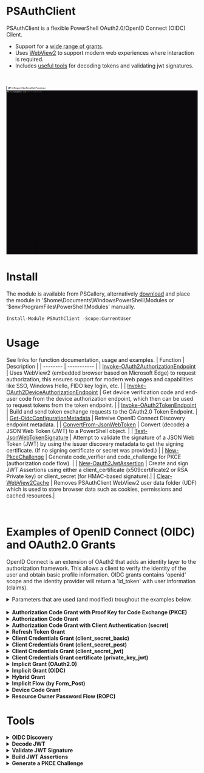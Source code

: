 # PSAuthClient
PSAuthClient is a flexible PowerShell OAuth2.0/OpenID Connect (OIDC) Client.
* Support for a [wide range of grants](#examples-of-openid-connect-oidc-and-oauth20-grants).
* Uses [WebView2](https://learn.microsoft.com/en-us/microsoft-edge/webview2/) to support modern web experiences where interaction is required.
* Includes [useful tools](#Tools) for decoding tokens and validating jwt signatures.
<br>

![Auth client in use](docs/images/spotify_auth.gif)

# Install
The module is available from PSGallery, alternatively [download](https://github.com/alflokken/PSAuthClient/releases/download/v1.0.1/PSAuthClient.zip) and place the module in '$home\Documents\WindowsPowerShell\Modules or
'$env:ProgramFiles\PowerShell\Modules' manually.
```powershell
Install-Module PSAuthClient -Scope:CurrentUser
```

# Usage
See links for function documentation, usage and examples.
| Function | Description |
| -------- | ----------- |
| [Invoke-OAuth2AuthorizationEndpoint](/docs/Invoke-OAuth2AuthorizationEndpoint.md) | Uses WebView2 (embedded browser based on Microsoft Edge) to request authorization, this ensures support for modern web pages and capabilities like SSO, Windows Hello, FIDO key login, etc. | 
| [Invoke-OAuth2DeviceAuthorizationEndpoint](/docs/Invoke-OAuth2DeviceAuthorizationEndpoint.md) | Get device verification code and end-user code from the device authorization endpoint, which then can be used to request tokens from the token endpoint. |
| [Invoke-OAuth2TokenEndpoint](docs/Invoke-OAuth2TokenEndpoint.md) | Build and send token exchange requests to the OAuth2.0 Token Endpoint. |
| [Get-OidcConfigurationMetadata](docs/Get-OidcDiscoveryMetadata.md) | Retreive OpenID Connect Discovery endpoint metadata. |
| [ConvertFrom-JsonWebToken](docs/ConvertFrom-JsonWebToken.md) | Convert (decode) a JSON Web Token (JWT) to a PowerShell object. |
| [Test-JsonWebTokenSignature](docs/Test-JsonWebTokenSignature.md) | Attempt to validate the signature of a JSON Web Token (JWT) by using the issuer discovery metadata to get the signing certificate. (If no signing certificate or secret was provided.) |
| [New-PkceChallenge](docs/New-PkceChallenge.md) | Generate code_verifier and code_challenge for PKCE (authorization code flow). |
| [New-Oauth2JwtAssertion](docs/New-Oauth2JwtAssertion.md) | Create and sign JWT Assertions using either a client_certificate (x509certificate2 or RSA Private key) or client_secret (for HMAC-based signature).|
| [Clear-WebView2Cache](docs/Clear-WebView2Cache.md) | Removes PSAuthClient WebView2 user data folder (UDF) which is used to store browser data such as cookies, permissions and cached resources.|


<br>

# Examples of OpenID Connect (OIDC) and OAuth2.0 Grants

OpenID Connect is an extension of OAuth2 that adds an identity layer to the authorization framework. This allows a client to verify the identity of the user and obtain basic profile information. OIDC grants contains 'openid' scope and the identity provider will return a 'id_token' with user information (claims). 

<details>
<summary>Parameters that are used (and modified) troughout the examples below.</summary>

```powershell
$authorization_endpoint = "https://login.microsoftonline.com/example.org/oauth2/v2.0/authorize"
$token_endpoint = "https://login.microsoftonline.com/example.org/oauth2/v2.0/token"

$splat = @{
    client_id = "5eda97cf-2963-41e9-bea0-b6ba2bbf8f99"
    scope = "user.read openid offline_access"
    redirect_uri = "https://login.microsoftonline.com/common/oauth2/nativeclient"
    customParameters = @{ 
        prompt = "none"
    }
}
```
<br>
</details>
<br>
<details>
<summary><b>Authorization Code Grant with Proof Key for Code Exchange (PKCE)</b></summary>

Example
```powershell
$code = Invoke-OAuth2AuthorizationEndpoint -uri $authorization_endpoint @splat

client_id                      5eda97cf-2963-41e9-bea0-b6ba2bbf8f99
code_verifier                  ig0Sly4Kdjc_e77Zsp5..PKi.TbqzSNz_CEKsamyPRI5~uRr4_
nonce                          o180HoFS2k5y0gj.spbYos.IPUS8-SqSf4cx0Z7x
redirect_uri                   https://login.microsoftonline.com/common/oauth2/nativeclient
code                           0.AUcAjvFfm8BTokWLwpwMj2CyxiGBP5hz2ZpErJuc3chlhOUNAVw.AgABAAIAAAA...

$token = Invoke-OAuth2TokenEndpoint -uri $token_endpoint @code

token_type      : Bearer
scope           : User.Read profile openid email
expires_in      : 5340
ext_expires_in  : 5340
access_token    : eyJ0eXAiOiJKV1QiLCJub25jZSI6IlhFMjJvBXRyVDBkQ1Z1cG7zbEFJQk1kU1RxLS5xQUppS3Fpbr...
refresh_token   : 0.AUcAjvFfm8BTokWLwpwMj2CyxiGBP5hz2ZpErJuc3chlhOUNAVw.AgABAAEAAAAmoFfGtYxvRrNr...
id_token        : eyJ0eXAiOiJKV1QiLCJhbGciOiJSUzI1NiIsImtpZCI6ImtXYmthYTZxczh3c1RuQndpaU5ZT2hIYm...
expiry_datetime : 31.01.2024 14:11:08


```
</details>

<details>
<summary><b>Authorization Code Grant</b></summary>

Example
```powershell
$code = Invoke-OAuth2AuthorizationEndpoint -uri $authorization_endpoint @splat -usePkce:$false

nonce                          UYhqAG~GLvZqGj4hnlTkYFJY9LVcS9TrWiq.8n8Vu
redirect_uri                   https://login.microsoftonline.com/common/oauth2/nativeclient
client_id                      5eda97cf-2963-41e9-bea0-b6ba2bbf8f99
code                           0.AUcAjvFfm8BTokWLwpwMj2CyxiGBP5hz2ZpErJuc3chlhOUNAVw.AgABAAmoFfG...

$token = Invoke-OAuth2TokenEndpoint -uri $token_endpoint @code

token_type      : Bearer
scope           : User.Read profile openid email
expires_in      : 3848
ext_expires_in  : 3848
access_token    : eyJ0eXAiOiJKV1QiLCJub62jZSI6ImhDRkwxMjVHdE85SmNqS0NWMFZQLWxTd2Z0Zm12LXFsV2VDR0...
refresh_token   : 0.AUcAjvFfm8BTokWLwpwMkJCyxiGBP5hz2ZpErJuc3chlhOUNAVw.AgABAAEAAAAmoFfGtYxjHyNf...
id_token        : eyJ0eXAiOiJKV1QiLCJhbGciOiJSUzI1NiIsImtpZCI6ImtXYmthYTZxczh3c1RuQndpaU547ZT2hI...
expiry_datetime : 31.01.2024 14:05:18
```
</details>

<details>
<summary><b>Authorization Code Grant with Client Authentication (secret)</b></summary>

Example
```powershell
$splat.redirect_uri = "https://localhost/web"
$code = Invoke-OAuth2AuthorizationEndpoint -uri $authorization_endpoint @splat 

client_id                      5eda97cf-2963-41e9-bea0-b6ba2bbf8f99
code_verifier                  jWe-ecfnqZ.weAxbb-qHiZ3oe7LZ-tEyWq~7UB9RcNfZn65Xq2zPO7-8rv-5tp24p...
nonce                          HRBD6BuH9PQM2_Kmuqj6KTranVVcuL80fsEpll-9nppaZp0H3CQaYhaqQ2VqUV8
redirect_uri                   https://localhost/web
code                           0.AUcAjvFfm8BTokWLwpwMj2CyxiGBP5hz2ZpErJuc3chlhOUNAVw.AgABAAIAAAm...

$token = Invoke-OAuth2TokenEndpoint -uri $token_endpoint @code -client_secret $client_secret

token_type      : Bearer
scope           : User.Read profile openid email
expires_in      : 4069
ext_expires_in  : 4069
access_token    : eyJ0eXAiOiJKG1QqLCJub25jZSI5IllOTzdpTmdXZnMtSmSSY1hpZk45bTdoa2E0WnNpWFY5ckswen...
refresh_token   : 0.AUcAjvFfmC9TokWLwpwMj2CyxiGBP5hz2ZpRrJuc3chlhOUGAVw.AgABAAEAAAAmoFfGtYxvRrNf...
id_token        : eyJ0eXAiOiJKV1QiLCJhbGciOiJSUzI1NiIsImtpZCI6ImtXYmthYTZxczh3c1RuQndpaU5ZT2hIYm...
expiry_datetime : 31.01.2024 14:28:58
```
</details>

<details>
<summary><b>Refresh Token Grant</b></summary>

Example
```powershell
$token = Invoke-OAuth2TokenEndpoint -uri $token_endpoint -refresh_token $token.refresh_token -client_id $splat.client_id -scope $splat.scope -nonce $code.nonce

token_type      : Bearer
scope           : User.Read profile openid email
expires_in      : 3951
ext_expires_in  : 3951
access_token    : eyJ0eXAiOiJKR1QiLCJsf52jZSI6IjdCbkI2VDc5OGJZVlh3ZHdIRWVOMGducUVKQVBEUnBPcTZhMm...
refresh_token   : 0.AUcAjvFfm1BTokWLkjrMj3CyxiGBP5hz4ZpErJuc3chlhOUNAVw.AgABAAEAAAAmoFfGtDxvRrNa...
id_token        : eyJ0eXAiOiJKV1QiLCJhbGciOiJSUzI1NiIsImtpZCI6ImtXYmthYTZxczh3c1RuQndsapaU5ZT2hI...
expiry_datetime : 31.01.2024 14:16:56
```
</details>

<details>
<summary><b>Client Credentials Grant (client_secret_basic)</b></summary>

Example
```powershell
$splat.Remove("customParameters")
$splat.scope = ".default"
$token = Invoke-OAuth2TokenEndpoint -uri $token_endpoint @splat -client_secret (Invoke-Cache -keyName "PSC_Test-ClientSecret") -client_auth_method client_secret_basic

token_type      : Bearer
expires_in      : 3599
ext_expires_in  : 3599
access_token    : eyJ0eXAiOiJKV1DiLCJub25jZSI3IjUtQjB0bXBSNHhzYWtJSW8wOFY5ejFGVGRTWDF5blZfalNVX2...
expiry_datetime : 31.01.2024 14:14:06
```
</details>

<details>
<summary><b>Client Credentials Grant (client_secret_post)</b></summary>

```powershell
$token = Invoke-OAuth2TokenEndpoint -uri $token_endpoint @splat -client_secret (Invoke-Cache -keyName "PSC_Test-ClientSecret" -asSecureString)

token_type      : Bearer
expires_in      : 3599
ext_expires_in  : 3599
access_token    : eyJ0eXAiOiJKV1QiGCJub25jZSI3ImtIeW5MWTNyUjdja0lZd1RTQWVSRi1yRnVYYUx0Y6VaU11NEF...
expiry_datetime : 31.01.2024 14:16:10
```
</details>

<details>
<summary><b>Client Credentials Grant (client_secret_jwt)</b></summary>

Example
```powershell
# Microsoft Graph DOES NOT support client_secret_jwt, but if they did, this is how you would do it.
$token = Invoke-OAuth2TokenEndpoint -uri $token_endpoint @splat -client_secret $client_secret -client_auth_method "client_secret_jwt"

error          error_description
-----          -----------------
invalid_client AADSTS5002723: Invalid JWT token. No certificate SHA-1 thumbprint, certificate SH...

```
</details>

<details>
<summary><b>Client Credentials Grant certificate (private_key_jwt)</b></summary>

Example
```powershell
$token = Invoke-OAuth2TokenEndpoint -uri $token_endpoint @splat -client_certificate "Cert:\CurrentUser\My\8ade399dddc5973e04e34ac19fe8f8759ba059b8"

token_type      : Bearer
expires_in      : 3599
ext_expires_in  : 3599
access_token    : eyJ0eXAiOiJKV1QiLCJub21jZSI2InpBUjQ6UTBRc7dzYkcxOVJibQ032s2UUxrckZUcm9BYmwgdh0...
expiry_datetime : 31.01.2024 14:20:03

```
</details>

<details>
<summary><b>Implicit Grant (OAuth2.0)</b></summary>

Example
```powershell
$splat.redirect_uri = "https://localhost/spa"
$splat.scope = "User.Read"
$token = Invoke-OAuth2AuthorizationEndpoint -uri $authorization_endpoint @splat -response_type "token" -usePkce:$false

expires_in                     4371
expiry_datetime                31.01.2024 14:39:19
scope                          User.Read profile openid email
session_state                  5c044a56-543e-4bcc-a94f-d411ddec5a87
access_token                   eyJ0eXAiOiJKV1QiLCJkj76jZSI6InlaZzBmU1NGV1M1UmllaFRHc01jMWJkSFNIZ...
token_type                     Bearer
```
</details>

<details>
<summary><b>Implicit Grant (OIDC)</b></summary>

Example
```powershell
$token = Invoke-OAuth2AuthorizationEndpoint -uri $authorization_endpoint @splat -response_type "token id_token" -usePkce:$false

nonce                          NtKwrnSuV7xQQiya.jNXF940RQkS0OMlTcQDCOOgJay8a2qi0.MO4KKX8xc-XWUa
expires_in                     4949
id_token                       eyJ0eXAiOiJKV1QiLCJhbGciOiJSUzI1NiIsImtpZCI6ImtXYmthYTZxczh3c1RuQ...
expiry_datetime                31.01.2024 14:46:35
scope                          User.Read profile openid email
session_state                  5c044a56-543e-4bcc-a94f-d411ddec5a87
access_token                   eyJ0eXAiOiJKV1QiLCJub51jZSI6Ik2saWhWbkdCMzNYUnI0VTF5VUVYLXA0Zkp6K...
token_type                     Bearer
```
</details>

<details>
<summary><b>Hybrid Grant</b></summary>

Example
```powershell
$splat.scope = "user.read openid offline_access"
$splat.redirect_uri = "http://localhost"
$splat.usePkce = $true
$token = Invoke-OAuth2AuthorizationEndpoint -uri $authorization_endpoint  @splat -response_type "code id_token"

nonce                          7B61P-.ST87WdKZ9TPF~1a5sMkPs.atxj8sBCmY2mHHfEKRotmK37dxDl
code_verifier                  w6Fvr5LTkex0k.aRJhL9rZeEDNSO5sdc8zeQYlstYJuZ2K9ck2azZ~Luxeaw2CCSd...
id_token                       eyJ0eXAiOiJKV1QiLCJhbGciOiJSUzI1NiIsImtpZCI6ImtXYmthYTZxczh3c1RuQ...
client_id                      5eda97cf-2963-41e9-bea0-b6ba2bbf8f99
session_state                  5c044a56-543e-4bcc-a94f-d411ddec5a87
redirect_uri                   http://localhost
code                           0.AUcAjvFfm8BTokWLwpwMj2CyxiGBP5hz2ZpErJuc3chlhOUNAVw.AgABAAAAAmo...

$token.Remove("id_token"); $token.Remove("session_state")
$tokens = Invoke-OAuth2TokenEndpoint -uri $token_endpoint @token

nonce                          da1EE3-RRVJO.fFeCEw2TvG7hK46AWFWHJCOBeRfnJ6o
code_verifier                  ~4fYq2QcXlSIZN_vZ7pnKsO5VZ0Pq39hsdQOAziqDqsGNL-JGP~
client_id                      5eda97cf-2963-41e9-bea0-b6ba2bbf8f99
redirect_uri                   http://localhost
code                           0.AUcAjvFfm8BTokWLwpwMj2CyxiGBP5hz2ZpErJuc3chlhOUNAVw.AgABAAIAAAA...
```
</details>

<details>
<summary><b>Implicit Flow (by Form_Post)</b></summary>

Example
```powershell
$splat.redirect_uri = "http://localhost:5001/"
$customParameters = @{ 
    prompt = "none" # login, none, consent, select_account
}
$token = Invoke-OAuth2AuthorizationEndpoint -uri $authorization_endpoint  @splat -response_type "code id_token" -response_mode "form_post"

nonce                          iOJ6n7jBlYAL_TrYlFjfKwOsPklX1-4iR
code_verifier                  j1v4ZEjF4AE.lMfsQ36UzF6OoBp.zwuJ7Qkez9XQX~4lGo9pnxxtN.P4ulFhkwBaZ...
id_token                       eyJ0eXAiOiJKV1QiLCJhbGciOiJSUzI1NiIsImtpZCI6ImtXYmthYTZxczh3c1RuQ...
client_id                      5eda97cf-2963-41e9-bea0-b6ba2bbf8f99
session_state                  5c044a56-543e-4bcc-a94f-d411ddec5a87
redirect_uri                   http://localhost:5001/
code                           0.AUcAjvFfm8BTokWLwpwMj2CyxiGBP5hz2ZpErJuc3chlhOUNAVw.AgABAAIAmoF...


$token.Remove("id_token"); $token.Remove("session_state")
$tokens = Invoke-OAuth2TokenEndpoint -uri $token_endpoint @token

token_type      : Bearer
scope           : User.Read profile openid email
expires_in      : 4840
ext_expires_in  : 4840
access_token    : eyJ0eXAiOiJKV1QiLCJub55jZSI6IlRsTFVNS5MyaEpscDNfNzKH75GXMXI0WndKMnlKJSJzFdzJEb...
refresh_token   : 0.AUcAjvFfm8BTokSLwpwMj2CyxiGBP5kH76pErJuc3chlhOUNAVw.AgABAAEAPKIZ-AgDs_wSA9P9...
id_token        : eyJ0eXAiOiJKV1QiLCJhbGciOiJSUzI1NiIsImtpZCI6ImtXYmthYTZxczh3c1RuQndpaU5ZT2hIYm...
expiry_datetime : 31.01.2024 14:54:54
```
</details>

<details>
<summary><b>Device Code Grant</b></summary>

Example
```powershell
$deviceCode = Invoke-OAuth2DeviceAuthorizationEndpoint -uri "https://login.microsoftonline.com/$tenantId/oauth2/v2.0/devicecode" -client_id $splat.client_id -scope $splat.scope

user_code        : L8EFTXRY3
device_code      : LAQABAAEAAAAmoFfGtYxvRrNriQdPKIZ-2b64dTFbGcmRF3rSBagHQGtBcyz0K_XV8ltq-nXz8Ks6...
verification_uri : https://microsoft.com/devicelogin
expires_in       : 900
interval         : 5
message          : To sign in, use a web browser to open the page https://microsoft.com/devicelogin and enter the co...

# Pop interactive browser
Invoke-WebView2 -uri "https://microsoft.com/devicelogin" -UrlCloseConditionRegex "//appverify$" -title "Device Code Flow" | Out-Null

# After user-interaction has been completed.
$token = Invoke-OAuth2TokenEndpoint -uri $token_endpoint -device_code $deviceCode.device_code -client_id $splat.client_id

token_type      : Bearer
scope           : User.Read profile openid email
expires_in      : 5320
ext_expires_in  : 5320
access_token    : eyJ0eXAiOiJKV1QiKH6Gb25jZSI5IjlzanppVWtNSlkR4WxfWjBRWFJRZUl4TEdyaDBad05TQ01sQ1...
refresh_token   : 0.AUcAjvFfm8BlORWLwpwMj2CyxiGBP5hz2ZpErkU62chlhOUNAVw.AgABAAEAAAAmoFfGtYxvRrlK...
id_token        : eyJ0eXAiOiJKV1QiLCJhbGciOiJSUzI1NiIsImtpZCI6ImtXYmthYTZxczh3c1RuQndpaU5ZT2hIYm...
expiry_datetime : 31.01.2024 15:07:19


```
</details>

<details>
<summary><b>Resource Owner Password Flow (ROPC)</b></summary>
no thanks, tom hanks.
</details>

# Tools

<details>
<summary><b>OIDC Discovery</b></summary>

Retreive OpenID Connect Discovery metadata.
```powershell
Get-OidcDiscoveryMetadata "https://login.microsoftonline.com/common"

token_endpoint                        : https://login.microsoftonline.com/common/oauth2/token
token_endpoint_auth_methods_supported : {client_secret_post, private_key_jwt, client_secret_basic}
jwks_uri                              : https://login.microsoftonline.com/common/discovery/keys
response_modes_supported              : {query, fragment, form_post}
subject_types_supported               : {pairwise}
id_token_signing_alg_values_supported : {RS256}
response_types_supported              : {code, id_token, code id_token, token id_tokenÔÇª}
scopes_supported                      : {openid}
issuer                                : https://sts.windows.net/{tenantid}/
microsoft_multi_refresh_token         : True
authorization_endpoint                : https://login.microsoftonline.com/common/oauth2/authorize
device_authorization_endpoint         : https://login.microsoftonline.com/common/oauth2/devicecode
http_logout_supported                 : True
frontchannel_logout_supported         : True
end_session_endpoint                  : https://login.microsoftonline.com/common/oauth2/logout
claims_supported                      : {sub, iss, cloud_instance_name, cloud_instance_host_name}
check_session_iframe                  : https://login.microsoftonline.com/common/oauth2/checksession
userinfo_endpoint                     : https://login.microsoftonline.com/common/openid/userinfo
kerberos_endpoint                     : https://login.microsoftonline.com/common/kerberos
tenant_region_scope                   : 
cloud_instance_name                   : microsoftonline.com
cloud_graph_host_name                 : graph.windows.net
msgraph_host                          : graph.microsoft.com
rbac_url                              : https://pas.windows.net


```

</details>

<details>
<summary><b>Decode JWT</b></summary>

Convert (decode) a JSON Web Token (JWT) to a PowerShell object.
```powershell
PS> ConvertFrom-JsonWebToken "ew0KICAidHlwIjogIkpXVCIsDQogICJhbGciOiAiUlMyNTYiDQp9.ew0KICAi..."

header    : @{typ=JWT; alg=RS256}
exp       : 1706784929
echo      : Hello World!
nbf       : 1706784629
sub       : PSAuthClient
iss       : https://example.org
jti       : 27913c80-40d1-46a3-89d5-d3fb9f0d1e4e
iat       : 1706784629
aud       : PSAuthClient
signature : OHIxRGxuaXVLTjh4eXhRZ0VWYmZ3SHNlQ29iOUFBUVRMK1dqWUpWMEVXMD0



```

</details>

<details>
<summary><b>Validate JWT Signature</b></summary>

Attempt to validate the signature of a JSON Web Token (JWT) by using the issuer discovery metadata to get the signing certificate. (If no signing certificate or secret was provided.)

```powershell
PS> Test-JsonWebTokenSignature -jwtInput $jwt
True
```

</details>

<details>
<summary><b>Build JWT Assertions</b></summary>

Create and sign JWT Assertions using either a client_certificate (x509certificate2 or RSA Private key) or client_secret (for HMAC-based signature).

```powershell
PS> New-Oauth2JwtAssertion -issuer "test" -subject "test1" -audience "test2" -jwtId "123" -customClaims @{ claim1 = "test" } -client_secret "secret"

client_assertion_jwt           ew0KICAiYWxnIjogIlJTMjU2IiwNCiAgInR5cCI6ICJKV1QiDQp9.ew0KICAianRp...
client_assertion_type          urn:ietf:params:oauth:client-assertion-type:jwt-bearer
header                         @{alg=RS256; typ=JWT}
payload                        @{jti=123; claim1=test; aud=test2; exp=1706793151; nbf=170679285...}
```

</details>

<details>
<summary><b>Generate a PKCE Challenge</b></summary>

Generate code_verifier and code_challenge for PKCE (authorization code flow).

```powershell
PS> New-PkceChallenge

code_verifier                  Vpq2YXOsD~1DRM-jBPR6bt8R-3dWQAHNLVLUIDxh7SkWpOT3A0grpenqKne5rAHcVKsTi-ya8-lGBxJ0NS7zavdcFbfdN0yFQ5kYOFbWBh3
code_challenge                 TW-3r-6mxRWjhkkxmYOabLlwIQ0JkQ0ndxzOSLJvCoU
code_challenge_method          S256
```

</details>